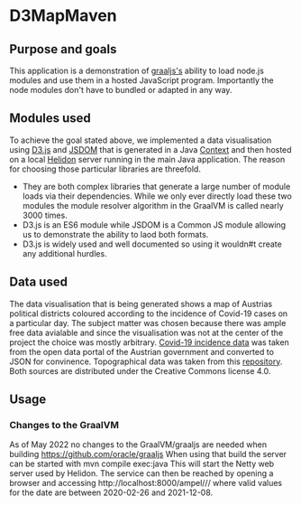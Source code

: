# D3MapMaven

## Purpose and goals

This application is a demonstration of [graaljs's](https://github.com/oracle/graaljs) ability to load node.js modules and use them in a hosted JavaScript program.
Importantly the node modules don't have to bundled or adapted in any way.

## Modules used

To achieve the goal stated above, we implemented a data visualisation using [D3.js](https://d3js.org/) and [JSDOM](https://github.com/jsdom/jsdom) that is generated in a Java [Context](https://www.graalvm.org/sdk/javadoc/org/graalvm/polyglot/Context.html) and then hosted on a local [Helidon](https://helidon.io/) server running in the main Java application.
The reason for choosing those particular libraries are threefold. 
- They are both complex libraries that generate a large number of module loads via their dependencies. While we only ever directly load these two modules the module resolver algorithm in the GraalVM is called nearly 3000 times.
- D3.js is an ES6 module while JSDOM is a Common JS module allowing us to demonstrate the ability to laod both formats.
- D3.js is widely used and well documented so using it wouldn#t create any additional hurdles.

## Data used

The data visualisation that is being generated shows a map of Austrias political districts coloured according to the incidence of Covid-19 cases on a particular day. The subject matter was chosen because there was ample free data avialable and since the visualisation was not at the center of the project the choice was mostly arbitrary. [Covid-19 incidence data](https://www.data.gv.at/katalog/dataset/covid-19-daten-covid19-faelle-je-gkz/resource/91528b11-44cf-4c03-ad62-209f8a704f9b) was taken from the open data portal of the Austrian government and converted to JSON for convinence. Topographical data was taken from this [repository](https://github.com/ginseng666/GeoJSON-TopoJSON-Austria/blob/master/2021/simplified-99.5/bezirke_995_geo.json). Both sources are distributed under the Creative Commons license 4.0.

## Usage

### Changes to the GraalVM

As of May 2022 no changes to the GraalVM/graaljs are needed when building https://github.com/oracle/graaljs
When using that build the server can be started with  mvn compile exec:java
This will start the Netty web server used by Helidon. The service can then be reached by opening a browser and accessing
http://localhost:8000/ampel/<year>/<month>/<day>
where valid values for the date are between 2020-02-26 and 2021-12-08.
